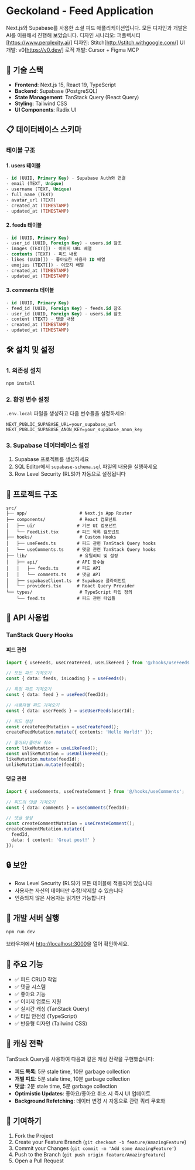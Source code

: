 # Geckoland - Feed Application

Next.js와 Supabase를 사용한 소셜 피드 애플리케이션입니다.
모든 디자인과 개발은 AI를 이용해서 진행해 보았습니다.
디자인 시나리오: 퍼플렉시티[https://www.perplexity.ai/]
디자인: Stitch[http://stitch.withgoogle.com/] 
UI 개발: v0[https://v0.dev/]
로직 개발: Cursor + Figma MCP


## 🚀 기술 스택

- **Frontend**: Next.js 15, React 19, TypeScript
- **Backend**: Supabase (PostgreSQL)
- **State Management**: TanStack Query (React Query)
- **Styling**: Tailwind CSS
- **UI Components**: Radix UI

## 📋 데이터베이스 스키마

### 테이블 구조

#### 1. users 테이블

```sql
- id (UUID, Primary Key) - Supabase Auth와 연결
- email (TEXT, Unique)
- username (TEXT, Unique)
- full_name (TEXT)
- avatar_url (TEXT)
- created_at (TIMESTAMP)
- updated_at (TIMESTAMP)
```

#### 2. feeds 테이블

```sql
- id (UUID, Primary Key)
- user_id (UUID, Foreign Key) - users.id 참조
- images (TEXT[]) - 이미지 URL 배열
- contents (TEXT) - 피드 내용
- likes (UUID[]) - 좋아요한 사용자 ID 배열
- emojies (TEXT[]) - 이모지 배열
- created_at (TIMESTAMP)
- updated_at (TIMESTAMP)
```

#### 3. comments 테이블

```sql
- id (UUID, Primary Key)
- feed_id (UUID, Foreign Key) - feeds.id 참조
- user_id (UUID, Foreign Key) - users.id 참조
- content (TEXT) - 댓글 내용
- created_at (TIMESTAMP)
- updated_at (TIMESTAMP)
```

## 🛠️ 설치 및 설정

### 1. 의존성 설치

```bash
npm install
```

### 2. 환경 변수 설정

`.env.local` 파일을 생성하고 다음 변수들을 설정하세요:

```env
NEXT_PUBLIC_SUPABASE_URL=your_supabase_url
NEXT_PUBLIC_SUPABASE_ANON_KEY=your_supabase_anon_key
```

### 3. Supabase 데이터베이스 설정

1. Supabase 프로젝트를 생성하세요
2. SQL Editor에서 `supabase-schema.sql` 파일의 내용을 실행하세요
3. Row Level Security (RLS)가 자동으로 설정됩니다

## 📁 프로젝트 구조

```
src/
├── app/                    # Next.js App Router
├── components/             # React 컴포넌트
│   ├── ui/                # 기본 UI 컴포넌트
│   └── FeedList.tsx       # 피드 목록 컴포넌트
├── hooks/                  # Custom Hooks
│   ├── useFeeds.ts        # 피드 관련 TanStack Query hooks
│   └── useComments.ts     # 댓글 관련 TanStack Query hooks
├── lib/                    # 유틸리티 및 설정
│   ├── api/               # API 함수들
│   │   ├── feeds.ts       # 피드 API
│   │   └── comments.ts    # 댓글 API
│   ├── supabaseClient.ts  # Supabase 클라이언트
│   └── providers.tsx      # React Query Provider
└── types/                  # TypeScript 타입 정의
    └── feed.ts            # 피드 관련 타입들
```

## 🔧 API 사용법

### TanStack Query Hooks

#### 피드 관련

```typescript
import { useFeeds, useCreateFeed, useLikeFeed } from '@/hooks/useFeeds';

// 모든 피드 가져오기
const { data: feeds, isLoading } = useFeeds();

// 특정 피드 가져오기
const { data: feed } = useFeed(feedId);

// 사용자별 피드 가져오기
const { data: userFeeds } = useUserFeeds(userId);

// 피드 생성
const createFeedMutation = useCreateFeed();
createFeedMutation.mutate({ contents: 'Hello World!' });

// 좋아요/좋아요 취소
const likeMutation = useLikeFeed();
const unlikeMutation = useUnlikeFeed();
likeMutation.mutate(feedId);
unlikeMutation.mutate(feedId);
```

#### 댓글 관련

```typescript
import { useComments, useCreateComment } from '@/hooks/useComments';

// 피드의 댓글 가져오기
const { data: comments } = useComments(feedId);

// 댓글 생성
const createCommentMutation = useCreateComment();
createCommentMutation.mutate({ 
  feedId, 
  data: { content: 'Great post!' } 
});
```

## 🔒 보안

- Row Level Security (RLS)가 모든 테이블에 적용되어 있습니다
- 사용자는 자신의 데이터만 수정/삭제할 수 있습니다
- 인증되지 않은 사용자는 읽기만 가능합니다

## 🚀 개발 서버 실행

```bash
npm run dev
```

브라우저에서 [http://localhost:3000](http://localhost:3000)을 열어 확인하세요.

## 📝 주요 기능

- ✅ 피드 CRUD 작업
- ✅ 댓글 시스템
- ✅ 좋아요 기능
- ✅ 이미지 업로드 지원
- ✅ 실시간 캐싱 (TanStack Query)
- ✅ 타입 안전성 (TypeScript)
- ✅ 반응형 디자인 (Tailwind CSS)

## 🔄 캐싱 전략

TanStack Query를 사용하여 다음과 같은 캐싱 전략을 구현했습니다:

- **피드 목록**: 5분 stale time, 10분 garbage collection
- **개별 피드**: 5분 stale time, 10분 garbage collection  
- **댓글**: 2분 stale time, 5분 garbage collection
- **Optimistic Updates**: 좋아요/좋아요 취소 시 즉시 UI 업데이트
- **Background Refetching**: 데이터 변경 시 자동으로 관련 쿼리 무효화

## 🤝 기여하기

1. Fork the Project
2. Create your Feature Branch (`git checkout -b feature/AmazingFeature`)
3. Commit your Changes (`git commit -m 'Add some AmazingFeature'`)
4. Push to the Branch (`git push origin feature/AmazingFeature`)
5. Open a Pull Request
